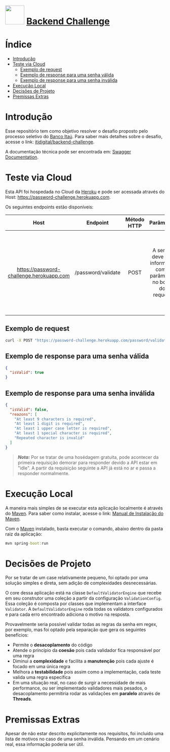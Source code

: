 <img src="https://upload.wikimedia.org/wikipedia/commons/8/8a/Banco_Ita%C3%BA_logo.svg" height="60"> [Backend Challenge](https://www.itau.com.br/)
===============================================

# Índice
- [Introdução](#introdução)
- [Teste via Cloud](#teste-via-cloud)
  - [Exemplo de request](#exemplo-de-request)
  - [Exemplo de response para uma senha válida](#exemplo-de-response-para-uma-senha-válida)
  - [Exemplo de response para uma senha inválida](#exemplo-de-response-para-uma-senha-inválida)
- [Execução Local](#execução-local)
- [Decisões de Projeto](#decisões-de-projeto)
- [Premissas Extras](#premissas-extras)

# Introdução

Esse repositório tem como objetivo resolver o desafio proposto pelo processo seletivo do [Banco Itaú](https://www.itau.com.br/). Para saber mais detalhes sobre o desafio, acesse o link: [itidigital/backend-challenge](https://github.com/itidigital/backend-challenge).

A documentação técnica pode ser encontrada em: [Swagger Documentation](https://password-challenge.herokuapp.com/swagger-ui/).

# Teste via Cloud

Esta API foi hospedada no Cloud da [Heroku](https://www.heroku.com/) e pode ser acessada através do Host: https://password-challenge.herokuapp.com.

Os seguintes endpoints estão disponíveis:

Host | Endpoint | Método HTTP | Parâmetro | Ação
:--: | :--: | :--: | :--: | :--:
https://password-challenge.herokuapp.com | /password/validate | POST | A senha deve ser informada como parâmetro no body do request | Retorna se a senha informada é válida ou não. Se não for válida, informa também, uma lista de motivos

## Exemplo de request

```cmd
curl -X POST "https://password-challenge.herokuapp.com/password/validate" -H "accept: */*" -H "Content-Type: application/json" -d "aaaa"
```

## Exemplo de response para uma senha válida

```json
{
  "isValid": true
}
```

## Exemplo de response para uma senha inválida

```json
{
  "isValid": false,
  "reazons": [
    "At least 9 characters is required",
    "At least 1 digit is required",
    "At least 1 upper case letter is required",
    "At least 1 special character is required",
    "Repeated character is invalid"
  ]
}
```

> **_Nota:_**  Por se tratar de uma hosédagem gratuita, pode acontecer da primeira requisição demorar para responder devido a API estar em "idle". A partir da requisição seguinte a API já está no ar e passa a responder normalmente.

# Execução Local

A maneira mais simples de se executar esta aplicação localmente é através do [Maven](https://maven.apache.org). Para saber como instalar, acesse o link: [Manual de Instalação do Maven](https://maven.apache.org/install).

Com o [Maven](https://password-challenge.herokuapp.com/swagger-ui/) instalado, basta executar o comando, abaixo dentro da pasta raiz da aplicação:

```cmd
mvn spring-boot:run
```

# Decisões de Projeto

Por se tratar de um case relativamente pequeno, foi optado por uma solução simples e direta, sem adição de complexidades desnecessárias.

O core dessa aplicação está na classe `DefaultValidatorEngine` que recebe em seu construtor uma coleção a partir da configuração `ValidationConfig`. Essa coleção é composta por classes que implementam a interface `Validator`. A `DefaultValidatorEngine` roda todas os validators configurados e para cada erro encontrado adiciona o motivo na resposta.

Provavelmente seria possível validar todas as regras da senha em regex, por exemplo, mas foi optado pela separação que gera os seguintes benefícios:
- Permite o **desacoplamento** do código
- Atende o princípio da **coesão** pois cada validador fica responsável por uma regra
- Diminui a **complexidade** e facilita a **manutenção** pois cada ajuste é focado em uma única regra
- Melhora a **testabilidade** pois assim como a implementação, cada teste valida uma regra específica
- Em uma situação real, no caso de surgir a necessidade de mais performance, ou ser implementado validadores mais pesados, o desacoplamento permitiria rodar as validações em **paralelo** através de **Threads**.

# Premissas Extras

Apesar de não estar descrito explicitamente nos requisitos, foi incluído uma lista de motivos no caso de uma senha inválida. Pensando em um cenário real, essa informação poderia ser útil.
